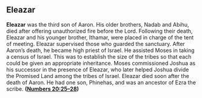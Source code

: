 
## Eleazar

**Eleazar** was the third son of Aaron. His older brothers, Nadab and Abihu, died after offering unauthorized fire before the Lord. Following their death, Eleazar and his younger brother, Ithamar, were placed in charge of the tent of meeting. Eleazar supervised those who guarded the sanctuary. After Aaron’s death, he became high priest of Israel. He assisted Moses in taking a census of Israel. This was to establish the size of the tribes so that each could be given an appropriate inheritance. Moses commissioned Joshua as his successor in the presence of Eleazar, who later helped Joshua divide the Promised Land among the tribes of Israel. Eleazar died soon after the death of Aaron. He had one son, Phinehas, and was an ancestor of Ezra the scribe. **([Numbers 20:25–28](https://www.esv.org/Numbers+20%3A25%E2%80%9328/))**

